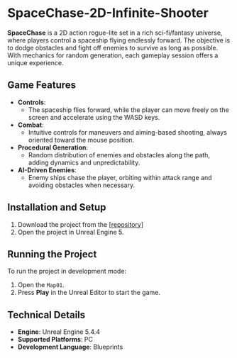 # SpaceChase-2D-Infinite-Shooter
 
**SpaceChase** is a 2D action rogue-lite set in a rich sci-fi/fantasy universe, where players control a spaceship flying endlessly forward. The objective is to dodge obstacles and fight off enemies to survive as long as possible. With mechanics for random generation, each gameplay session offers a unique experience.

## Game Features

- **Controls**:  
  - The spaceship flies forward, while the player can move freely on the screen and accelerate using the WASD keys.
- **Combat**:  
  - Intuitive controls for maneuvers and aiming-based shooting, always oriented toward the mouse position.
- **Procedural Generation**:  
  - Random distribution of enemies and obstacles along the path, adding dynamics and unpredictability.
- **AI-Driven Enemies**:  
  - Enemy ships chase the player, orbiting within attack range and avoiding obstacles when necessary.

## Installation and Setup

1. Download the project from the [[repository](https://github.com/UnWreckerNick/SpaceChase-2D-Infinite-Shooter/)]
2. Open the project in Unreal Engine 5.

## Running the Project

To run the project in development mode:
1. Open the `Map01`.
2. Press **Play** in the Unreal Editor to start the game.

## Technical Details

- **Engine**: Unreal Engine 5.4.4
- **Supported Platforms**: PC
- **Development Language**: Blueprints
